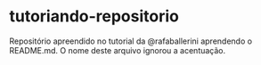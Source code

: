 # tutoriando-repositorio
Repositório apreendido no tutorial da  @rafaballerini aprendendo o README.md. O nome deste arquivo ignorou a acentuação.
